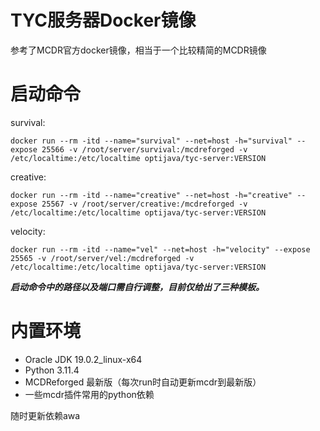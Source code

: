 # TYC服务器Docker镜像

参考了MCDR官方docker镜像，相当于一个比较精简的MCDR镜像

# 启动命令

survival:

`docker run --rm -itd --name="survival" --net=host -h="survival" --expose 25566 -v /root/server/survival:/mcdreforged -v /etc/localtime:/etc/localtime optijava/tyc-server:VERSION`

creative:

`docker run --rm -itd --name="creative" --net=host -h="creative" --expose 25567 -v /root/server/creative:/mcdreforged -v /etc/localtime:/etc/localtime optijava/tyc-server:VERSION`

velocity:

`docker run --rm -itd --name="vel" --net=host -h="velocity" --expose 25565 -v /root/server/vel:/mcdreforged -v /etc/localtime:/etc/localtime optijava/tyc-server:VERSION`

**_启动命令中的路径以及端口需自行调整，目前仅给出了三种模板。_**

# 内置环境

- Oracle JDK 19.0.2_linux-x64
- Python 3.11.4
- MCDReforged 最新版（每次run时自动更新mcdr到最新版）
- 一些mcdr插件常用的python依赖

随时更新依赖awa


